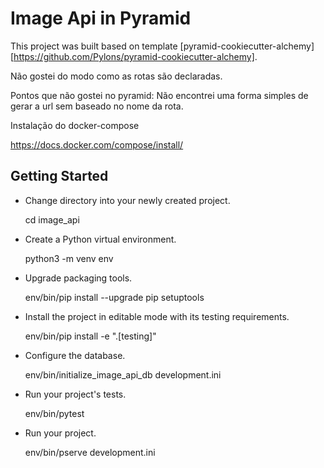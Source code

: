 Image Api in Pyramid
=========


This project was built based on template [pyramid-cookiecutter-alchemy][https://github.com/Pylons/pyramid-cookiecutter-alchemy].

Não gostei do modo como as rotas são declaradas.

Pontos que não gostei no pyramid:
Não encontrei uma forma simples de gerar a url sem baseado no nome da rota.


Instalação do docker-compose

https://docs.docker.com/compose/install/



Getting Started
---------------

- Change directory into your newly created project.

    cd image_api

- Create a Python virtual environment.

    python3 -m venv env

- Upgrade packaging tools.

    env/bin/pip install --upgrade pip setuptools

- Install the project in editable mode with its testing requirements.

    env/bin/pip install -e ".[testing]"

- Configure the database.

    env/bin/initialize_image_api_db development.ini

- Run your project's tests.

    env/bin/pytest

- Run your project.

    env/bin/pserve development.ini
